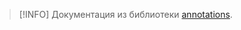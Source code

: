 > [!INFO]
> Документация из библиотеки [annotations](../../annotations/index.md).

<!--@include: @/api/002-annotations/Классы/КонтейнерАннотаций.md-->

